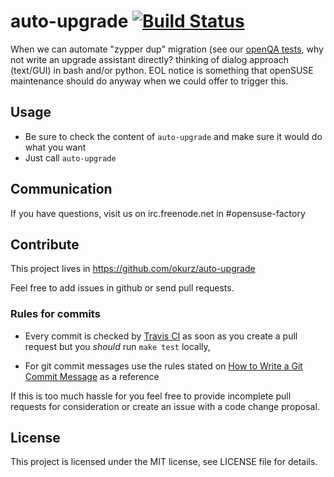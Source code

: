 # auto-upgrade [![Build Status](https://travis-ci.org/okurz/auto-upgrade.svg?branch=master)](https://travis-ci.org/okurz/auto-upgrade)

When we can automate "zypper dup" migration (see our [openQA tests](https://openqa.opensuse.org), why not write an upgrade assistant directly? thinking of dialog approach (text/GUI) in bash and/or python. EOL notice is something that openSUSE maintenance should do anyway when we could offer to trigger this.

## Usage

* Be sure to check the content of `auto-upgrade` and make sure it would do what you want
* Just call `auto-upgrade`


## Communication

If you have questions, visit us on irc.freenode.net in #opensuse-factory


## Contribute

This project lives in https://github.com/okurz/auto-upgrade

Feel free to add issues in github or send pull requests.

### Rules for commits

* Every commit is checked by [Travis CI](https://travis-ci.org/travis) as soon as
  you create a pull request but you *should* run `make test` locally,

* For git commit messages use the rules stated on
  [How to Write a Git Commit Message](http://chris.beams.io/posts/git-commit/) as
  a reference

If this is too much hassle for you feel free to provide incomplete pull
requests for consideration or create an issue with a code change proposal.

## License

This project is licensed under the MIT license, see LICENSE file for details.
